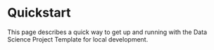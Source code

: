 # Quickstart

This page describes a quick way to get up and running with the Data Science Project Template for local development.
